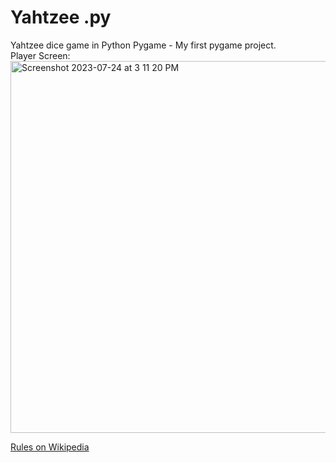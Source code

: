 
# Yahtzee .py 
Yahtzee dice game in Python Pygame - My first pygame project. <br> 
Player Screen: <br>
<img width="595" alt="Screenshot 2023-07-24 at 3 11 20 PM" src="https://github.com/DahuiK/Yahtzee/assets/118065658/1c360fdb-738b-4c4b-8631-25a9e67b7b5e">


[Rules on Wikipedia](https://en.wikipedia.org/wiki/Yahtzee) 
